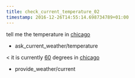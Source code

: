 ```yaml
---
title: check_current_temperature_02
timestamp: 2016-12-26T14:55:14.698734789+01:00
---
```


tell me the temperature in [chicago](city)
* ask_current_weather/temperature

< it is currently [60](temperature) degrees in [chicago](city)
* provide_weather/current
